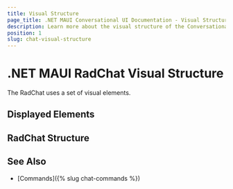 ```yaml
---
title: Visual Structure
page_title: .NET MAUI Conversational UI Documentation - Visual Structure
description: Learn more about the visual structure of the Conversational UI
position: 1
slug: chat-visual-structure
---
```


# .NET MAUI RadChat Visual Structure

The RadChat uses a set of visual elements.

## Displayed Elements



## RadChat Structure


## See Also

- [Commands]({% slug chat-commands %})